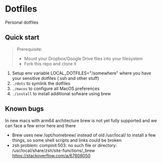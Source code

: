 # Dotfiles

Personal dotfiles

## Quick start

> Prerequisite:
> - Mount your Dropbox/Google Drive files into your filesystem
> - Fork this repo and clone it
>

1. Setup env variable LOCAL_DOTFILES="/somewhere" where you have your sensitive dotfiles (.ssh and other stuff)
2. `./dots` to symlink the dotfiles
3. `./macos` to configure all MacOS preferences
4. `./install` to install additional sofware using brew


## Known bugs
In new macs with arm64 architecture brew is not yet fully supported and we can face a few error here and there
- Brew uses new /opt/homebrew/ instead of old /usr/local/ to install a few things, so some shell scripts and links could be broken
- zsh problem: compinit:503: no such file or directory: /usr/local/share/zsh/site-functions/_brew https://stackoverflow.com/a/67808050
